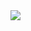 <div class="row">
  <a href="/gift-details"><img class="col-xs-offset-1 col-xs-10 text-center" src="/gif/envelope.gif"></a>

</div>
